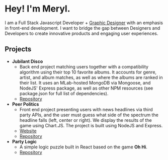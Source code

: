 # Hey! I'm Meryl.

I am a Full Stack Javascript Developer + [Graphic Designer](https://www.madebymeryl.com) with an emphasis in front-end development. I want to bridge the gap between Designers and Developers to create innovative products and engaging user experiences.

## Projects
* **Jubilant Disco**
    * Back end project matching users together with a compatibility algorithm using their top 10 favorite albums. It accounts for genre, artist, and album matches, as well as where the albums are ranked in their list. It uses an MLab-hosted MongoDB via Mongoose, and NodeJS' Express package, as well as other NPM resources (see package.json for full list of dependencies).
    <!-- * [Website](http://jubilant-disco.herokuapp.com/) -->
    * [Repository](https://github.com/jubilant-disco/jubilant-disco)
* **Peer Politics**
    * Front end project presenting users with news headlines via third party APIs, and the user must guess what side of the spectrum the headline falls (left, center or right). We display the results of the game using Chart.JS. The project is built using NodeJS and Express.
    * [Website](https://peer-politics.herokuapp.com/)
    * [Repository](https://github.com/merylturner/Peer-Politics)
* **Party Logic**
    * A simple logic puzzle built in React based on the game **Oh Hi**.
    <!-- * [Website](https://www.madebymeryl.com) -->
    * [Repository](https://github.com/merylturner/logic-puzzle)
<!-- * **Tutorial Game**
    * Description here
    * [Website](https://jchurchman.github.io/teamrocketman/)
    * [Repository](https://github.com/merylturner/teamrocketman) -->

